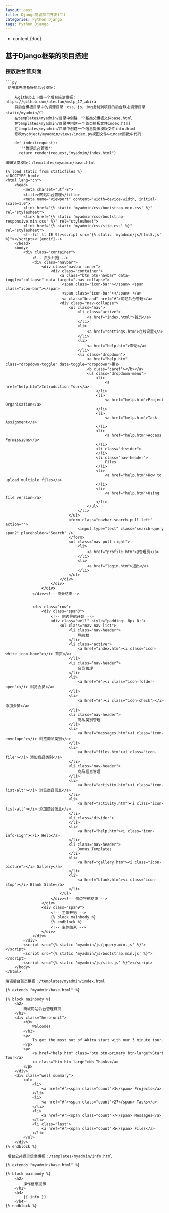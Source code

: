 ```yaml
---
layout: post
title: Django商城项目开发(二) 
categories: Python Django
tags: Python Django
---
```


* content
{:toc}



## 基于Django框架的项目搭建


### 摆放后台首页面

```
```py
 使用事先准备好的后台模板：

    从github上下载一个后台简洁模板：https://github.com/alecfan/mstp_17_akira
    将后台模板目录中的资源目录：css、js、img复制到项目的后台静态资源目录static/myadmin/中
    在templates/myadmin/目录中创建一个基类父模板文件base.html
    在templates/myadmin/目录中创建一个首页模板文件index.html
    在templates/myadmin/目录中创建一个信息提示模板文件info.html
    修改myobject/myadmin/views/index.py视图文件中index函数中代码：

    def index(request):
      '''管理后台首页'''
      return render(request,"myadmin/index.html")

编辑父类模板：/templates/myadmin/base.html

{% load static from staticfiles %}
<!DOCTYPE html>
<html lang="cn">
    <head>
        <meta charset="utf-8">
        <title>网站后台管理</title>
        <meta name="viewport" content="width=device-width, initial-scale=1.0">
        <link href="{% static 'myadmin/css/bootstrap.min.css' %}" rel="stylesheet">
        <link href="{% static 'myadmin/css/bootstrap-responsive.min.css' %}" rel="stylesheet">
        <link href="{% static 'myadmin/css/site.css' %}" rel="stylesheet">
        <!--[if lt IE 9]><script src="{% static 'myadmin/js/html5.js' %}"></script><![endif]-->
    </head>
    <body>
        <div class="container">
            <!-- 页头开始 -->
            <div class="navbar">
                <div class="navbar-inner">
                    <div class="container">
                        <a class="btn btn-navbar" data-toggle="collapse" data-target=".nav-collapse">
                         <span class="icon-bar"></span> <span class="icon-bar"></span> 
                         <span class="icon-bar"></span> </a> 
                         <a class="brand" href="#">网站后台管理</a>
                        <div class="nav-collapse">
                            <ul class="nav">
                                <li class="active">
                                    <a href="index.html">首页</a>
                                </li>
                                <li>
                                    <a href="settings.htm">在线设置</a>
                                </li>
                                <li>
                                    <a href="help.htm">帮助</a>
                                </li>
                                <li class="dropdown">
                                    <a href="help.htm" class="dropdown-toggle" data-toggle="dropdown">更多 
                                    <b class="caret"></b></a>
                                    <ul class="dropdown-menu">
                                        <li>
                                            <a href="help.htm">Introduction Tour</a>
                                        </li>
                                        <li>
                                            <a href="help.htm">Project Organisation</a>
                                        </li>
                                        <li>
                                            <a href="help.htm">Task Assignment</a>
                                        </li>
                                        <li>
                                            <a href="help.htm">Access Permissions</a>
                                        </li>
                                        <li class="divider">
                                        </li>
                                        <li class="nav-header">
                                            Files
                                        </li>
                                        <li>
                                            <a href="help.htm">How to upload multiple files</a>
                                        </li>
                                        <li>
                                            <a href="help.htm">Using file version</a>
                                        </li>
                                    </ul>
                                </li>
                            </ul>
                            <form class="navbar-search pull-left" action="">
                                <input type="text" class="search-query span2" placeholder="Search" />
                            </form>
                            <ul class="nav pull-right">
                                <li>
                                    <a href="profile.htm">@管理员</a>
                                </li>
                                <li>
                                    <a href="login.htm">退出</a>
                                </li>
                            </ul>
                        </div>
                    </div>
                </div>
            </div><!-- 页头结束-->


            <div class="row">
                <div class="span3">
                    <!-- 侧边导航开始 -->
                    <div class="well" style="padding: 8px 0;">
                        <ul class="nav nav-list">
                            <li class="nav-header">
                                导航栏
                            </li>
                            <li class="active">
                                <a href="index.htm"><i class="icon-white icon-home"></i> 首页</a>
                            </li>
                            <li class="nav-header">
                                会员管理
                            </li>
                            <li>
                                <a href="#"><i class="icon-folder-open"></i> 浏览会员</a>
                            </li>
                            <li>
                                <a href="#"><i class="icon-check"></i> 添加会员</a>
                            </li>
                            <li class="nav-header">
                                商品类别管理
                            </li>
                            <li>
                                <a href="messages.htm"><i class="icon-envelope"></i> 浏览商品类别</a>
                            </li>
                            <li>
                                <a href="files.htm"><i class="icon-file"></i> 添加商品类别</a>
                            </li>
                            <li class="nav-header">
                                商品信息管理
                            </li>
                            <li>
                                <a href="activity.htm"><i class="icon-list-alt"></i> 浏览商品信息</a>
                            </li>
                            <li>
                                <a href="activity.htm"><i class="icon-list-alt"></i> 添加商品信息</a>
                            </li>
                            <li class="divider">
                            </li>
                            <li>
                                <a href="help.htm"><i class="icon-info-sign"></i> Help</a>
                            </li>
                            <li class="nav-header">
                                Bonus Templates
                            </li>
                            <li>
                                <a href="gallery.htm"><i class="icon-picture"></i> Gallery</a>
                            </li>
                            <li>
                                <a href="blank.htm"><i class="icon-stop"></i> Blank Slate</a>
                            </li>
                        </ul>
                    </div><!-- 侧边导航结束 -->
                </div>
                <div class="span9">
                    <!-- 主体开始 -->
                    {% block mainbody %}
                    {% endblock %}
                    <!-- 主体结束 -->
                </div>
            </div>
        </div>
        <script src="{% static 'myadmin/js/jquery.min.js' %}"></script>
        <script src="{% static 'myadmin/js/bootstrap.min.js' %}"></script>
        <script src="{% static 'myadmin/js/site.js' %}"></script>
    </body>
</html>

编辑后台首页模板：/templates/myadmin/index.html

{% extends "myadmin/base.html" %}

{% block mainbody %}                
    <h2>
        商城网站后台管理首页
    </h2>
    <div class="hero-unit">
        <h3>
            Welcome!
        </h3>
        <p>
            To get the most out of Akira start with our 3 minute tour.
        </p>
        <p>
            <a href="help.htm" class="btn btn-primary btn-large">Start Tour</a> 
            <a class="btn btn-large">No Thanks</a>
        </p>
    </div>
    <div class="well summary">
        <ul>
            <li>
                <a href="#"><span class="count">3</span> Projects</a>
            </li>
            <li>
                <a href="#"><span class="count">27</span> Tasks</a>
            </li>
            <li>
                <a href="#"><span class="count">7</span> Messages</a>
            </li>
            <li class="last">
                <a href="#"><span class="count">5</span> Files</a>
            </li>
        </ul>
    </div>
{% endblock %}

 后台公共提示信息模板：/templates/myadmin/info.html

{% extends "myadmin/base.html" %}

{% block mainbody %}                
    <h2>
        操作信息提示
    </h2>
    <h4>
        {{ info }}
    </h4>
{% endblock %}


```
```

